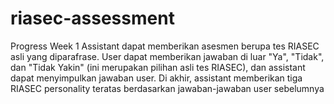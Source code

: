 # riasec-assessment

Progress Week 1
Assistant dapat memberikan asesmen berupa tes RIASEC asli yang diparafrase. User dapat memberikan jawaban di luar "Ya", "Tidak", dan "Tidak Yakin" (ini merupakan pilihan asli tes RIASEC), dan assistant dapat menyimpulkan jawaban user. Di akhir, assistant memberikan tiga RIASEC personality teratas berdasarkan jawaban-jawaban user sebelumnya
